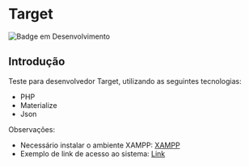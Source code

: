 # Target

![Badge em Desenvolvimento](https://img.shields.io/static/v1?label=STATUS&message=FINALIZADO&color=GREEN&style=for-the-badge)

## Introdução
Teste para desenvolvedor Target, utilizando as seguintes tecnologias:
* PHP
* Materialize
* Json

Observações:
* Necessário instalar o ambiente XAMPP: [XAMPP](https://www.apachefriends.org/pt_br/index.html)
* Exemplo de link de acesso ao sistema: [Link](http://localhost:8080/target/index.php)
